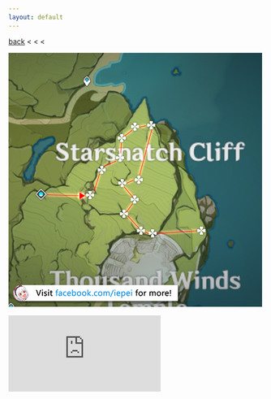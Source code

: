 ```yaml
---
layout: default
---
```


[back](../) < < <

![cecilia route](cecilia-route.jpg)

<iframe src="https://www.youtube.com/embed/QasraXI6mOY" frameborder="0" allowfullscreen>
</iframe>
